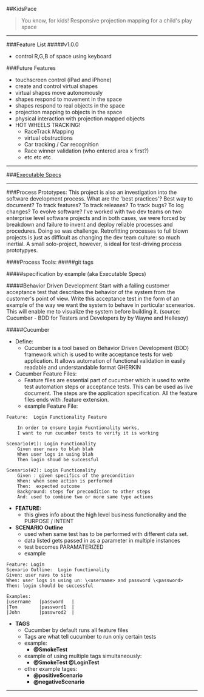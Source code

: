 ##KidsPace
> You know, for kids!  Responsive projection mapping for a child's play space
__________________________


###Feature List
#####v1.0.0
- control R,G,B of space using keyboard

###Future Features
- touchscreen control (iPad and iPhone)
- create and control virtual shapes
- virtual shapes move autonomously
- shapes respond to movement in the space
- shapes respond to real objects in the space
- projection mapping to objects in the space
- physical interaction with projection mapped objects
- HOT WHEELS TRACKING!
    + RaceTrack Mapping
    + virtual obstructions
    + Car tracking / Car recognition
    + Race winner validation (who entered area x first?)
    + etc etc etc


_________________________________

###[Executable Specs]
 


________________________________________

###Process Prototypes:
This project is also an investigation into the software development process.  What are the 'best practices'?  Best way to document?  To track features?  To track releases?  To track bugs?  To log changes? To evolve software?  I've worked with two dev teams on two enterprise level software projects and in both cases, we were forced by breakdown and failure to invent and deploy reliable processes and procedures. Doing so was challenge. Retrofitting processes to full blown projects is just as difficult as changing the dev team culture:  so much inertial.  A small solo-project, however, is ideal for test-driving process prototypyes.      

####Process Tools:
#####git tags

#####specification by example (aka Executable Specs)

#####Behavior Driven Development
Start with a failing customer acceptance test that describes the behavior of the system from the customer's point of view.  Write this acceptance test in the form of an example of the way we want the system to behave in particular scenearios.  This will enable me to visualize the system before building it. (source: Cucumber - BDD for Testers and Developers by by Wayne and Hellesoy)

#####Cucumber  
- Define:
    + Cucumber is a tool based on Behavior Driven Development (BDD) framework which is used to write acceptance tests for web application. It allows automation of functional validation in easily readable and understandable format GHERKIN
- Cucumber Feature Files:
    + Feature files are essential part of cucumber which is used to write test automation steps or acceptance tests. This can be used as live document. The steps are the application specification. All the feature files ends with .feature extension.
    + example Feature File:
```
Feature:  Login Functionality Feature
    
    In order to ensure Login Fucntionality works,
    I want to run cucumber tests to verify it is working

Scenario(#1): Login Functionality 
    Given user navs to blah blah
    When user logs in using blah
    Then login shoud be successful

Scenario(#2): Login Functionality
    Given : given specifics of the precondition
    When: when some action is performed
    Then:  expected outcome
    Background: steps for precondition to other steps
    And: used to combine two or more same type actions
```
- **FEATURE:**
    + this gives info about the high level business functionality and the PURPOSE / INTENT
- **SCENARIO Outline**
    + used when same test has to be performed with different data set. 
    + data listed gets passed in as a parameter in multiple instances
    + test becomes PARAMATERIZED 
    + example
```
Feature: Login 
Scenario Outline:  Login functionality
Given: user navs to site
When: user logs in using un: \<username> and password \<password>
Then: login should be successful

Examples:
|username   |password   |
|Tom        |password1  |
|John       |passwrod2  |
```
- **TAGS**
    + Cucumber by default runs all feature files
    + Tags are what tell cucumber to run only certain tests
    + example: 
        * **@SmokeTest**
    + example of using multiple tags simultaneously:
        * **@SmokeTest @LoginTest**
    + other example tages:
        * **@positiveScenario**
        * **@negativeScenario**
        





____________________________

[SemVer]:http://semver.org/
[Executable Specs]:https://github.com/VideoAlchemy/kidspace/blob/master/executable_specs.md



